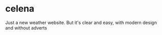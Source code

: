 # celena
Just a new weather website. But it's clear and easy, with modern design and without adverts
